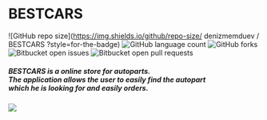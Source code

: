 # BESTCARS
![GitHub repo size](https://img.shields.io/github/repo-size/ denizmemduev / BESTCARS ?style=for-the-badge)
![GitHub language count](https://img.shields.io/github/languages/count/denizmemduev/BESTCARS?style=for-the-badge)
![GitHub forks](https://img.shields.io/github/forks/denizmemduev/BESTCARS?style=for-the-badge)
![Bitbucket open issues](https://img.shields.io/bitbucket/issues/denizmemduev/BESTCARS?style=for-the-badge)
![Bitbucket open pull requests](https://img.shields.io/bitbucket/pr-raw/denizmemduev/BESTCARS?style=for-the-badge)

<h5>
 BESTCARS is a online store for autoparts. <br/> 
 Тhe application allows the user to easily find the autopart <br/> which he is looking for and easily orders.
</h5>

<img src="https://res.cloudinary.com/bestcar-bg/image/upload/v1637420109/Deniz%20Memduev/299-2996011_monitor-png-ipad-computer-monitors-software-jpg-computer_gwlh5v.png"  />
